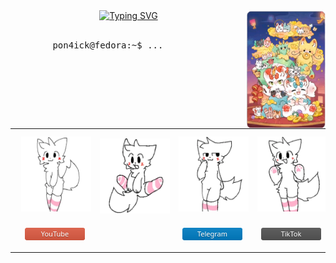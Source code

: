 <div align="center">
    <img src="./assets/banner.png" width="25%" align="right" />
    <a href="https://git.io/typing-svg"><img src="https://readme-typing-svg.demolab.com?font=JetBrains+Mono&weight=100&size=40&duration=4000&pause=300&color=028BF7&center=true&vCenter=true&multiline=true&width=435&height=120&lines=HI!;I'm+Pon4ick" alt="Typing SVG" /></a>
    <br></br>
    <div align="left">
<pre>
        pon4ick@fedora:~$ <text id='dots'>...</text>
</pre>
</div>

<table>
    <tr>
    <td>
        <div align='center'>
            <img src="./assets/youtube.webp" height="120" style="padding:10px" align="center"/>
            <p><a href="https://www.youtube.com/@pon4ick0"><img src="./assets/buttons/youtube.png" alt="YouTube" data-canonical-src="" style="padding: 2px 16px;" align="center"/></a><p>
        </div>
    </td>
    <td>
        <div align='center'>
            <img src="./assets/views.webp" height="120" style="padding:10px" align="center"/>
            <p><img src="https://komarev.com/ghpvc/?username=Pon4ick" alt="" data-canonical-src="https://img.shields.io/static/v1?label=&amp;message=12.3K&amp;color=028BF7" style="padding: 2px 16px;" align="center"/></p>
        </div>
    </td>
    <td>
        <div align='center'>
            <img src="./assets/telegram.webp" height="120" style="padding:10px" align="center"/>
            <p><a href="https://t.me/Pon4ickYo"><img src="./assets/buttons/telegram.png" alt="Telegram" data-cano nical-src="" style="padding: 2px 16px;" align="center"/></a><p>
        </div>
    </td>
    <td>
        <div align='center'>
            <img src="./assets/tiktok.webp" height="120" style="padding:10px" align="center"/>
            <p><a href="https://www.youtube.com/@pon4ick0"><img src="./assets/buttons/tiktok.png" alt="TikTok" data-canonical-src="" style="padding: 2px 16px;" align="center"/></a><p>
        </div>
    </td>
    </tr>
<table>